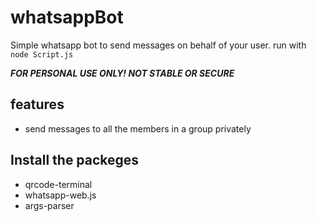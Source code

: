 # whatsappBot
Simple whatsapp bot to send messages on behalf of your user.
run with ```node Script.js```

***FOR PERSONAL USE ONLY! NOT STABLE OR SECURE***

features
---------------
* send messages to all the members in a group privately

Install the packeges
---------------
* qrcode-terminal
* whatsapp-web.js
* args-parser
